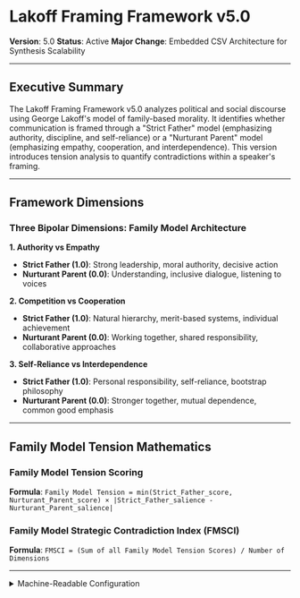 # Lakoff Framing Framework v5.0

**Version**: 5.0
**Status**: Active
**Major Change**: Embedded CSV Architecture for Synthesis Scalability

---

## Executive Summary

The Lakoff Framing Framework v5.0 analyzes political and social discourse using George Lakoff's model of family-based morality. It identifies whether communication is framed through a "Strict Father" model (emphasizing authority, discipline, and self-reliance) or a "Nurturant Parent" model (emphasizing empathy, cooperation, and interdependence). This version introduces tension analysis to quantify contradictions within a speaker's framing.

---

## Framework Dimensions

### **Three Bipolar Dimensions: Family Model Architecture**

**1. Authority vs Empathy**
- **Strict Father (1.0)**: Strong leadership, moral authority, decisive action
- **Nurturant Parent (0.0)**: Understanding, inclusive dialogue, listening to voices

**2. Competition vs Cooperation**  
- **Strict Father (1.0)**: Natural hierarchy, merit-based systems, individual achievement
- **Nurturant Parent (0.0)**: Working together, shared responsibility, collaborative approaches

**3. Self-Reliance vs Interdependence**
- **Strict Father (1.0)**: Personal responsibility, self-reliance, bootstrap philosophy  
- **Nurturant Parent (0.0)**: Stronger together, mutual dependence, common good emphasis

---

## Family Model Tension Mathematics

### **Family Model Tension Scoring**

**Formula**: `Family Model Tension = min(Strict_Father_score, Nurturant_Parent_score) × |Strict_Father_salience - Nurturant_Parent_salience|`

### **Family Model Strategic Contradiction Index (FMSCI)**

**Formula**: `FMSCI = (Sum of all Family Model Tension Scores) / Number of Dimensions`

---

<details><summary>Machine-Readable Configuration</summary>

```json
{
  "name": "lakoff_framing_v5_0",
  "version": "v5.0",
  "display_name": "Lakoff Framing Framework v5.0",
  "analysis_variants": {
    "default": {
      "description": "Complete salience-weighted family model analysis with moral framework tension pattern quantification and embedded CSV output.",
      "analysis_prompt": "Phase 1: Cognitive Priming: You are an expert in cognitive linguistics and political psychology, specializing in Lakoff's family model theory. Phase 2: Framework Methodology: Your task is to analyze the text using the Lakoff Framing Framework v5.0. Phase 3: Operational Definitions: Evaluate three bipolar dimensions on a scale from Strict Father (1.0) to Nurturant Parent (0.0): Authority vs. Empathy, Competition vs. Cooperation, and Self-Reliance vs. Interdependence. Phase 4: Scoring Protocol: For each dimension, determine the score (0.0-1.0), assess the salience of each pole (Strict Father and Nurturant Parent), and provide the strongest 1-2 quotes as evidence. Calculate the tension score for each dimension and the overall Family Model Strategic Contradiction Index (FMSCI). Phase 5: Embedded CSV Generation: CRITICAL: Your response must include two embedded CSV segments using these exact delimiters: <<<DISCERNUS_SCORES_CSV_v1>>> and <<<DISCERNUS_EVIDENCE_CSV_v1>>>. The scores CSV must have columns for each dimension's score, the salience of each pole, each tension score, and the FMSCI. The evidence CSV must have columns for dimension, quote, and confidence. Phase 6: Output Specification: Return a complete response containing both a comprehensive JSON analysis and the embedded CSV segments as specified in the output_contract."
    }
  },
  "dimension_groups": {
    "family_model_axes": ["authority_vs_empathy", "competition_vs_cooperation", "self_reliance_vs_interdependence"]
  },
  "calculation_spec": {
    "family_model_tension_mathematics": "Family model tension quantification for bipolar dimensions using formula: Family Model Tension = min(dimension_score, 1.0 - dimension_score) × |salience_effect|.",
    "family_model_tensions": {
      "authority_empathy_tension": "min(authority_vs_empathy, 1.0 - authority_vs_empathy) * abs(strict_father_salience_authority - nurturant_parent_salience_authority)",
      "competition_cooperation_tension": "min(competition_vs_cooperation, 1.0 - competition_vs_cooperation) * abs(strict_father_salience_competition - nurturant_parent_salience_competition)",
      "self_reliance_interdependence_tension": "min(self_reliance_vs_interdependence, 1.0 - self_reliance_vs_interdependence) * abs(strict_father_salience_self_reliance - nurturant_parent_salience_self_reliance)"
    },
    "family_model_strategic_contradiction_index": "(authority_empathy_tension + competition_cooperation_tension + self_reliance_interdependence_tension) / 3"
  },
  "reliability_rubric": {
    "cronbachs_alpha": {
      "excellent": [0.80, 1.0],
      "good": [0.70, 0.79],
      "acceptable": [0.60, 0.69],
      "poor": [0.0, 0.59]
    },
    "notes": "Defines quality thresholds for framework reliability. The Synthesis Agent uses this for automated fit assessment."
  },
  "output_contract": {
    "schema": {
      "worldview": "string",
      "scores": "object",
      "evidence": "object",
      "reasoning": "object",
      "tension_analysis": "object"
    },
    "embedded_csv_requirements": {
      "scores_csv": {
        "delimiter_start": "<<<DISCERNUS_SCORES_CSV_v1>>>",
        "delimiter_end": "<<<END_DISCERNUS_SCORES_CSV_v1>>>",
        "description": "CSV for all dimensional scores, salience scores, tension scores, and calculated metrics.",
        "columns": [
          "aid",
          "authority_vs_empathy",
          "competition_vs_cooperation", 
          "self_reliance_vs_interdependence",
          "strict_father_salience_authority",
          "nurturant_parent_salience_authority",
          "strict_father_salience_competition",
          "nurturant_parent_salience_competition",
          "strict_father_salience_self_reliance",
          "nurturant_parent_salience_self_reliance",
          "authority_empathy_tension",
          "competition_cooperation_tension",
          "self_reliance_interdependence_tension",
          "family_model_strategic_contradiction_index"
        ]
      },
      "evidence_csv": {
        "delimiter_start": "<<<DISCERNUS_EVIDENCE_CSV_v1>>>",
        "delimiter_end": "<<<END_DISCERNUS_EVIDENCE_CSV_v1>>>",
        "description": "CSV for structured evidence data for audit and replication.",
        "columns": [
          "aid",
          "dimension",
          "quote_id",
          "quote_text", 
          "confidence_score",
          "context_type"
        ]
      }
    },
    "instructions": "IMPORTANT: Your response MUST include both a complete JSON analysis AND embedded CSV segments using the exact delimiters specified. The scores CSV must include exactly 14 columns: aid + 3 dimension scores + 6 salience scores + 3 tension scores + 1 FMSCI. The evidence CSV must include exactly 6 columns: aid + dimension + quote_id + quote_text + confidence_score + context_type."
  }
}
```

</details> 